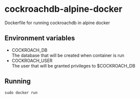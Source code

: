 # cockroachdb-alpine-docker
Dockerfile for running cockroachdb in alpine docker

## Environment variables
  - COCKROACH_DB  
    The database that will be created when container is run
  - COCKROACH_USER  
    The user that will be granted privileges to $COCKROACH_DB
## Running
```
sudo docker run 
```